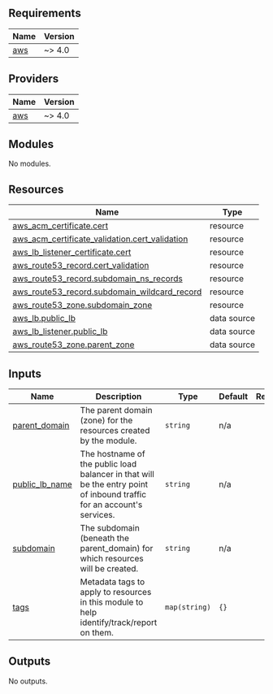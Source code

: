 <!-- BEGIN_TF_DOCS -->
## Requirements

| Name | Version |
|------|---------|
| <a name="requirement_aws"></a> [aws](#requirement\_aws) | ~> 4.0 |

## Providers

| Name | Version |
|------|---------|
| <a name="provider_aws"></a> [aws](#provider\_aws) | ~> 4.0 |

## Modules

No modules.

## Resources

| Name | Type |
|------|------|
| [aws_acm_certificate.cert](https://registry.terraform.io/providers/hashicorp/aws/latest/docs/resources/acm_certificate) | resource |
| [aws_acm_certificate_validation.cert_validation](https://registry.terraform.io/providers/hashicorp/aws/latest/docs/resources/acm_certificate_validation) | resource |
| [aws_lb_listener_certificate.cert](https://registry.terraform.io/providers/hashicorp/aws/latest/docs/resources/lb_listener_certificate) | resource |
| [aws_route53_record.cert_validation](https://registry.terraform.io/providers/hashicorp/aws/latest/docs/resources/route53_record) | resource |
| [aws_route53_record.subdomain_ns_records](https://registry.terraform.io/providers/hashicorp/aws/latest/docs/resources/route53_record) | resource |
| [aws_route53_record.subdomain_wildcard_record](https://registry.terraform.io/providers/hashicorp/aws/latest/docs/resources/route53_record) | resource |
| [aws_route53_zone.subdomain_zone](https://registry.terraform.io/providers/hashicorp/aws/latest/docs/resources/route53_zone) | resource |
| [aws_lb.public_lb](https://registry.terraform.io/providers/hashicorp/aws/latest/docs/data-sources/lb) | data source |
| [aws_lb_listener.public_lb](https://registry.terraform.io/providers/hashicorp/aws/latest/docs/data-sources/lb_listener) | data source |
| [aws_route53_zone.parent_zone](https://registry.terraform.io/providers/hashicorp/aws/latest/docs/data-sources/route53_zone) | data source |

## Inputs

| Name | Description | Type | Default | Required |
|------|-------------|------|---------|:--------:|
| <a name="input_parent_domain"></a> [parent\_domain](#input\_parent\_domain) | The parent domain (zone) for the resources created by the module. | `string` | n/a | yes |
| <a name="input_public_lb_name"></a> [public\_lb\_name](#input\_public\_lb\_name) | The hostname of the public load balancer in that will be the entry point of inbound traffic for an account's services. | `string` | n/a | yes |
| <a name="input_subdomain"></a> [subdomain](#input\_subdomain) | The subdomain (beneath the parent\_domain) for which resources will be created. | `string` | n/a | yes |
| <a name="input_tags"></a> [tags](#input\_tags) | Metadata tags to apply to resources in this module to help identify/track/report on them. | `map(string)` | `{}` | no |

## Outputs

No outputs.
<!-- END_TF_DOCS -->
